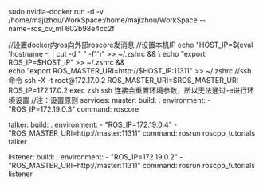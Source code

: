 
sudo nvidia-docker run -d -v /home/majizhou/WorkSpace:/home/majizhou/WorkSpace --name=ros_cv_ml 602b98e4cc2f 

//设置docker内ros向外部roscore发消息
//设置本机IP
  echo "HOST_IP=$(eval 'hostname -I | cut -d " " -f1')" >> ~/.zshrc && \
  echo "export ROS_IP=$HOST_IP" >> ~/.zshrc && \
  echo "export ROS_MASTER_URI=http://$HOST_IP:11311" >>  ~/.zshrc
//ssh 命令
ssh -X -t root@172.17.0.2 ROS_MASTER_URI=$ROS_MASTER_URI ROS_IP=172.17.0.2 exec zsh
ssh 连接会重置环境参数，所以无法通过-e进行环境设置
//注：设置原则
services:
  master:
    build: .
    environment:
      - "ROS_IP=172.19.0.3"
    command: roscore

  talker:
    build: .
    environment:
      - "ROS_IP=172.19.0.4"
      - "ROS_MASTER_URI=http://master:11311"
    command: rosrun roscpp_tutorials talker

  listener:
    build: .
    environment:
      - "ROS_IP=172.19.0.2"
      - "ROS_MASTER_URI=http://master:11311"
    command: rosrun roscpp_tutorials listener

  
